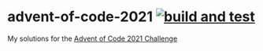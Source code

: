 # advent-of-code-2021 [![build and test](https://github.com/adhie1337/advent-of-code-2021/actions/workflows/pr.yml/badge.svg?branch=main)](https://github.com/adhie1337/advent-of-code-2021/actions/workflows/pr.yml)

My solutions for the [Advent of Code 2021 Challenge](https://adventofcode.com/)

